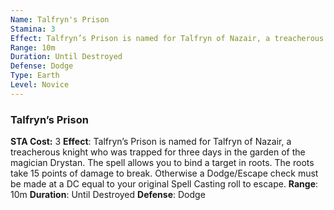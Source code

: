 ```yaml
---
Name: Talfryn's Prison
Stamina: 3
Effect: Talfryn’s Prison is named for Talfryn of Nazair, a treacherous knight who was trapped for three days in the garden of the magician Drystan. The spell allows you to bind a target in roots. The roots take 15 points of damage to break. Otherwise a Dodge/Escape check must be made at a DC equal to your original Spell Casting roll to escape.
Range: 10m
Duration: Until Destroyed
Defense: Dodge
Type: Earth
Level: Novice
---
```


### Talfryn’s Prison
**STA Cost:** 3
**Effect**: Talfryn’s Prison is named for Talfryn of Nazair, a treacherous knight who was trapped for three days in the garden of the magician Drystan. The spell allows you to bind a target in roots. The roots take 15 points of damage to break. Otherwise a Dodge/Escape check must be made at a DC equal to your original Spell Casting roll to escape.
**Range**: 10m
**Duration**: Until Destroyed
**Defense**: Dodge